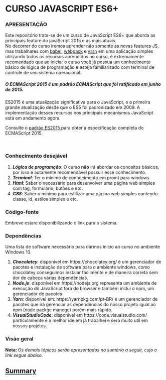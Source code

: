# CURSO JAVASCRIPT ES6+

### APRESENTAÇÃO

<p>Este repositório trata-se de um curso de JavaScript ES6+ que aborda as principais feature do javaScript 2015 e as mais atuais. <br> No decorrer do curso iremos aprender não somente as novas features JS, mas trabalhares com <a href="https://babeljs.io/" target="blank" alt="Use next generation JavaScript, today">babel</a>, <a  href="https://webpack.js.org/" target="blank" alt="Server webpack">webpack</a> e <a href="https://yarnpkg.com/pt-BR/" target="blank">yarn</a> em uma aplicação simples utilizando todos os recursos aprendidos no curso, é extremamente recomendado que ao iniciar o curso você já possua um conhecimento básico de lógica de programação e esteja familiarizado com terminal de controle de seu sistema operacional.</p>

<h5>O ECMAScript 2015 é um padrão ECMAScript que foi ratificado em junho de 2015.</h5>

<p>ES2015 é uma atualização significativa para o JavaScript, e a primeira grande atualização desde que o ES5 foi padronizado em 2009. A implementação desses recursos nos principais mecanismos JavaScript está em andamento agora.

Consulte o <a href="http://www.ecma-international.org/ecma-262/6.0/index.html" target="blank">padrão ES2015 </a> para obter a especificação completa do ECMAScript 2015.</p>

<br>
<!-- <h2> ECMAScript 2015 </h2>
<p>
Fala galera tudo bem com vocês? Meu nome é Lucas Pedro estou cursando o 5ª período em Engenharia de Software e irei ministrar esse curso de javscript ES6+. Antes que possamos dar início às explicações e colocar a mão na	massa, é muito importante entender corretamente o que é o ECMAScript e qual a sua relação com o JavaScript. O ECMAScript (ES) é a especificação da linguagem de script que o JavaScript implementa. Isto é, a descrição de uma linguagem de script, sendo padronizado	pela Ecma International (http://www.ecmascript.org/index.php) —	associação criada em 1961 dedicada à padronização de	sistemas de	informação e comunicação — na especificação	ECMA-262. ECMAScript 2015 sofreu uma mudança significativa melhorando o desenvolvimento e trabalhando melhor os conceitos como paradigmo Orientado Objeto já concebido em outras liguagem como Java e PHP, vários outros recurso que ajudam a tornar o JS uma liguagem ainda mais poderesa.
Então sem mais delongas vamos dar início ao curso. </p> <br>
<p> -->


### Conhecimento desejável
<ol>
  <li><b><em>Lógica de programção</em></b>: O curso <b>não</b> irá abordar os conceitos básicos, por isso é autamente recomendável possuir esse conhecimento.</li>
  <li><b><em>Terminal</em></b>: Ter o mínimo de conhecimento em promt para windows</li>
  <li><b><em>Html</em></b>: Saber o necessário para desenvolver uma página web simples com tag, formulário, butões e etc.</li>
  <li><b><em>CSS</em></b>: Saber o mínimo para estilizar uma página web simples contendo classe, id, estilos simples e etc.</li>
  
</ol>

### Código-fonte

<p>Embreve estare disponibilizando o link para o sistema.
</p>

### Dependências

<p>
Uma lista de software necessário para darmos inicio ao curso no ambiente Windows 10. <br>
</p>
<ol>
  <li><b><em>Chocolatey</em></b>: disponível em https://chocolatey.org/ é um gerenciador de pacotes e instalação de software para o ambiente windows, como chocolatey conseguimos instalar facilmente e de maneira correta sem dor de cabeça várias dependências.</li>
  <li><b><em>Node.js</em></b>: disponível em https://nodejs.org representa um ambiente de execução do JavaScript fora do browser e também inclui o npm, um gerenciador de pacotes</li>
  <li><b><em>Yarn</em></b>: disponível em: https://yarnpkg.com/pt-BR/ é um gerenciador de pacotes que irá gerenciar as dependências do nosso projeto igual ao npm (node packge manege) porém mais rápido.</li>
  <li><b><em>VisualStudioCode</em></b>: disponível em https://code.visualstudio.com/ particulamente é a melhor ide em já trabalhei e será muito util em nossos projetos.</li>
</ol>

### Visão geral

<p><b>Nota: </b><em>Os demais tópicos serão apresentados no sumário a seguir, cujo o link segue abaixo.</em></p>

<h2> <a href="https://github.com/lucaspedronet/curso-ecmas6-news-features/blob/master/SUMMARY.md">Summary</a></h2>
